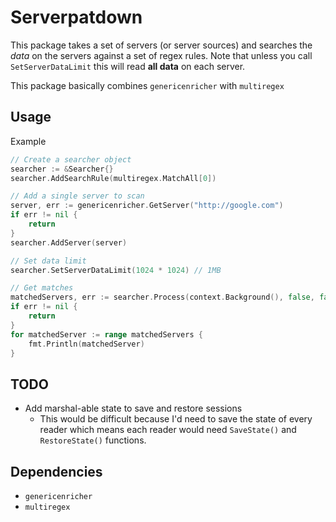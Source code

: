 # Serverpatdown

This package takes a set of servers (or server sources) and searches the _data_ on the servers against a set of regex rules.
Note that unless you call `SetServerDataLimit` this will read **all data** on each server.

This package basically combines `genericenricher` with `multiregex`

## Usage

Example

```go
// Create a searcher object
searcher := &Searcher{}
searcher.AddSearchRule(multiregex.MatchAll[0])

// Add a single server to scan
server, err := genericenricher.GetServer("http://google.com")
if err != nil {
    return
}
searcher.AddServer(server)

// Set data limit
searcher.SetServerDataLimit(1024 * 1024) // 1MB

// Get matches
matchedServers, err := searcher.Process(context.Background(), false, false)
if err != nil {
    return
}
for matchedServer := range matchedServers {
    fmt.Println(matchedServer)
}
```

## TODO

- Add marshal-able state to save and restore sessions
  - This would be difficult because I'd need to save the state of every reader which means each reader would need `SaveState()` and `RestoreState()` functions.

## Dependencies

- `genericenricher`
- `multiregex`
